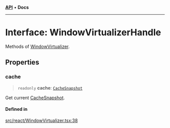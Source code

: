 [**API**](../../API.md) • **Docs**

***

# Interface: WindowVirtualizerHandle

Methods of [WindowVirtualizer](../functions/WindowVirtualizer.md).

## Properties

### cache

> `readonly` **cache**: [`CacheSnapshot`](CacheSnapshot.md)

Get current [CacheSnapshot](CacheSnapshot.md).

#### Defined in

[src/react/WindowVirtualizer.tsx:38](https://github.com/inokawa/virtua/blob/6cd860619e919a666920e5c0cef1f2aae0f982a7/src/react/WindowVirtualizer.tsx#L38)
